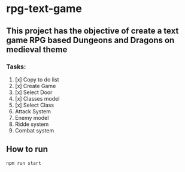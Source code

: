 # rpg-text-game

## This project has the objective of create a text game RPG based Dungeons and Dragons on medieval theme

### Tasks:

1. [x] Copy to do list
2. [x] Create Game
3. [x] Select Door
4. [x] Classes model
5. [x] Select Class
6. Attack System
7. Enemy model
8. Ridde system
9. Combat system

## How to run

`npm run start`

